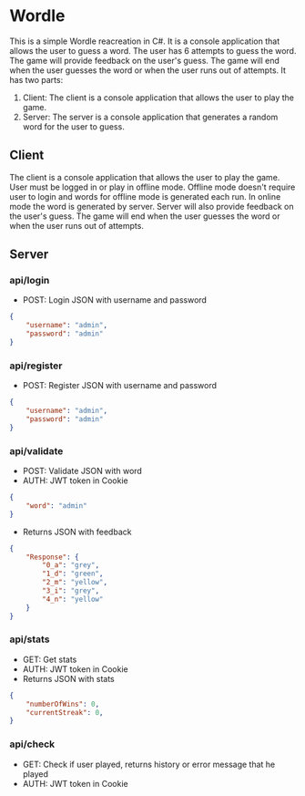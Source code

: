 # Wordle

This is a simple Wordle reacreation in C#. It is a console application that allows the user to guess a word. The user has 6 attempts to guess the word. The game will provide feedback on the user's guess. The game will end when the user guesses the word or when the user runs out of attempts. It has two parts:
1. Client: The client is a console application that allows the user to play the game.
2. Server: The server is a console application that generates a random word for the user to guess.


## Client

The client is a console application that allows the user to play the game. User must be logged in or play in offline mode. Offline mode doesn't require user to login and words for offline mode is generated each run. In online mode the word is generated by server. Server will also provide feedback on the user's guess. The game will end when the user guesses the word or when the user runs out of attempts.

## Server

### api/login

- POST: Login JSON with username and password
```json
{
    "username": "admin",
    "password": "admin"
}
```

### api/register

- POST: Register JSON with username and password
```json
{
    "username": "admin",
    "password": "admin"
}
```

### api/validate

- POST: Validate JSON with word
- AUTH: JWT token in Cookie
```json
{
    "word": "admin"
}
```

- Returns JSON with feedback
```json
{
    "Response": {
        "0_a": "grey",
        "1_d": "green",
        "2_m": "yellow",
        "3_i": "grey",
        "4_n": "yellow"
    }
}
```

### api/stats

- GET: Get stats
- AUTH: JWT token in Cookie
- Returns JSON with stats
```json
{
    "numberOfWins": 0,
    "currentStreak": 0,
}
```

### api/check

- GET: Check if user played, returns history or error message that he played
- AUTH: JWT token in Cookie